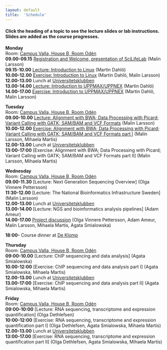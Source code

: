 ```yaml
---
layout: default
title:  'Schedule'
---
```


#### Click the heading of a topic to see the lecture slides or lab instructions. Slides are added as the course progresses.

**Monday**  
Room: [Campus Valla, House B, Room Odén](https://www.google.com/maps/place/B-Huset,+Link%C3%B6pings+Universitet,+581+83+Link%C3%B6ping,+Sweden/@58.3999874,15.5760839,18z/data=!3m1!5s0x46596f6fb2197c83:0xb96430f10c01d745!4m2!3m1!1s0x46596f6f9949a0e1:0xbdc92e871aaeee08?hl=en-US)   
**09.00-09.15** [Registration and Welcome, presentation of SciLifeLab](slides/SciLifeLabIntro_160418.pdf) (Malin Larsson)  
**09.15-10.00** [Lecture: Introduction to Linux](slides/dahlo-linux.pdf) (Martin Dahlö)  
**10.00-12.00** [Exercise: Introduction to Linux](labs/linux-intro) (Martin Dahlö, Malin Larsson)  
**12.00-13.00** Lunch at [Universitetsklubben](https://www.google.se/maps/place/Vallfarten/@58.3974049,15.5710066,17z/data=!3m1!4b1!4m2!3m1!1s0x46596f6fe1880d25:0xe7c64832ae4a3048)  
**13.00-14.00** [Lecture: Introduction to UPPMAX/UPPNEX](slides/dahlo-uppmax.pdf) (Martin Dahlö)  
**14.00-17.00** [Exercise: Introduction to UPPMAX/UPPNEX](labs/uppmax-intro) (Martin Dahlö, Malin Larsson)   

**Tuesday**  
Room: [Campus Valla, House B, Room Odén](https://www.google.com/maps/place/B-Huset,+Link%C3%B6pings+Universitet,+581+83+Link%C3%B6ping,+Sweden/@58.3999874,15.5760839,18z/data=!3m1!5s0x46596f6fb2197c83:0xb96430f10c01d745!4m2!3m1!1s0x46596f6f9949a0e1:0xbdc92e871aaeee08?hl=en-US)  
**09.00-10.00** [Lecture: Alignment with BWA; Data Processing with Picard; Variant Calling with GATK; SAM/BAM and VCF Formats](slides/NGS_ML_201604.pdf) (Malin Larsson)  
**10.00-12.00** [Exercise: Alignment with BWA; Data Processing with Picard; Variant Calling with GATK; SAM/BAM and VCF Formats part I](labs/resequencing-analysis) (Malin Larsson, Mihaela Martis)  
**12.00-13.00** Lunch at [Universitetsklubben](https://www.google.se/maps/place/Vallfarten/@58.3974049,15.5710066,17z/data=!3m1!4b1!4m2!3m1!1s0x46596f6fe1880d25:0xe7c64832ae4a3048)  
**13:00-17:00** [Exercise: Alignment with BWA; Data Processing with Picard; Variant Calling with GATK; SAM/BAM and VCF Formats part II] (Malin Larsson, Mihaela Martis)  

**Wednesday**  
Room: [Campus Valla, House B, Room Odén](https://www.google.com/maps/place/B-Huset,+Link%C3%B6pings+Universitet,+581+83+Link%C3%B6ping,+Sweden/@58.3999874,15.5760839,18z/data=!3m1!5s0x46596f6fb2197c83:0xb96430f10c01d745!4m2!3m1!1s0x46596f6f9949a0e1:0xbdc92e871aaeee08?hl=en-US)  
**09.00-11.30** [Lecture: Next Generation Sequencing Overview] (Olga Vinnere Pettersson)  
**11:30-12.00** [Lecture: The National Bioinformatics Infrastructure Sweden] (Malin Larsson)  
**12.00-13.00** Lunch at [Universitetsklubben](https://www.google.se/maps/place/Vallfarten/@58.3974049,15.5710066,17z/data=!3m1!4b1!4m2!3m1!1s0x46596f6fe1880d25:0xe7c64832ae4a3048)  
**13.00-14.00** [Lecture: NGS and bioinformatics analysis pipelines] (Adam Ameur)  
**14.00-17.00** [Project discussion](slides/Group_discussions.pdf) (Olga Vinnere Pettersson, Adam Ameur, Malin Larsson, Mihaela Martis, Agata Smialowska)  
   
**18:00-** Course dinner at [De Klomp](https://www.deklomp.se/)   

**Thursday**  
Room: [Campus Valla, House B, Room Odén](https://www.google.com/maps/place/B-Huset,+Link%C3%B6pings+Universitet,+581+83+Link%C3%B6ping,+Sweden/@58.3999874,15.5760839,18z/data=!3m1!5s0x46596f6fb2197c83:0xb96430f10c01d745!4m2!3m1!1s0x46596f6f9949a0e1:0xbdc92e871aaeee08?hl=en-US)  
**09:00-10.00** [Lecture: ChIP sequencing and data analysis] (Agata Smialowska)  
**10.00-12:00** [Exercise: ChIP sequencing and data analysis part I] (Agata Smialowska, Mihaela Martis)   
**12.00-13.00** Lunch at [Universitetsklubben](https://www.google.se/maps/place/Vallfarten/@58.3974049,15.5710066,17z/data=!3m1!4b1!4m2!3m1!1s0x46596f6fe1880d25:0xe7c64832ae4a3048)  
**13.00-17:00** [Exercise: ChIP sequencing and data analysis part II] (Agata Smialowska, Mihaela Martis)

**Friday**  
Room: [Campus Valla, House B, Room Odén](https://www.google.com/maps/place/B-Huset,+Link%C3%B6pings+Universitet,+581+83+Link%C3%B6ping,+Sweden/@58.3999874,15.5760839,18z/data=!3m1!5s0x46596f6fb2197c83:0xb96430f10c01d745!4m2!3m1!1s0x46596f6f9949a0e1:0xbdc92e871aaeee08?hl=en-US)  
**09:00-10:00** [Lecture: RNA sequencing, transcriptome and expression quantification] (Olga Dethlefsen)   
**10:00-12:00** [Exercise: RNA sequencing, transcriptome and expression quantification part I] (Olga Dethlefsen, Agata Smialowska, Mihaela Martis)   
**12.00-13.00** Lunch at [Universitetsklubben](https://www.google.se/maps/place/Vallfarten/@58.3974049,15.5710066,17z/data=!3m1!4b1!4m2!3m1!1s0x46596f6fe1880d25:0xe7c64832ae4a3048)  
**13:00-17.00** [Exercise: RNA sequencing, transcriptome and expression quantification part II] (Olga Dethlefsen, Agata Smialowska, Mihaela Martis)  


